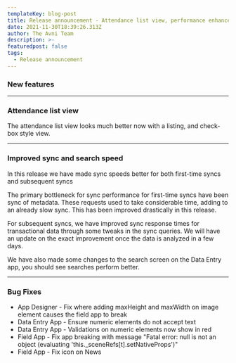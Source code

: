 ```yaml
---
templateKey: blog-post
title: Release announcement - Attendance list view, performance enhancements
date: 2021-11-30T18:39:26.313Z
author: The Avni Team
description: >-
featuredpost: false
tags:
  - Release announcement 
---
```

 

### New features

---------------------------------------------------------------------------

### Attendance list view

The attendance list view looks much better now with a listing, and check-box style view. 

---------------------------------------------------------------------------

### Improved sync and search speed

In this release we have made sync speeds better for both first-time syncs and subsequent syncs 

The primary bottleneck for sync performance for first-time syncs have been sync of metadata. These requests used to take considerable time, adding to an already slow sync. This has been improved drastically in this release. 

For subsequent syncs, we have improved sync response times for transactional data through some tweaks in the sync queries. We will have an update on the exact improvement once the data is analyzed in a few days. 

We have also made some changes to the search screen on the Data Entry app, you should see searches perform better. 

---------------------------------------------------------------------------

### Bug Fixes
- App Designer - Fix where adding maxHeight and maxWidth on image element causes the field app to break
- Data Entry App - Ensure numeric elements do not accept text
- Data Entry App - Validations on numeric elements now show in red
- Field App - Fix app breaking with message "Fatal error: null is not an object (evaluating 'this._sceneRefs[t].setNativeProps')"
- Field App - Fix icon on News